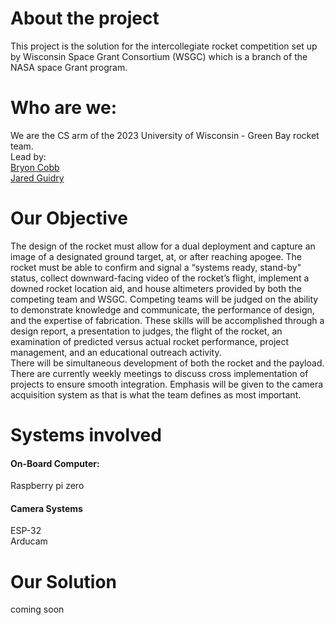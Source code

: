 # About the project  
This project is the solution for the intercollegiate rocket competition set up by Wisconsin Space Grant	
Consortium (WSGC) which is a branch of the NASA  space Grant program.

# Who are we:  
We are the CS arm of the 2023 University of Wisconsin - Green Bay rocket team.   
Lead by:  
[Bryon Cobb](https://www.linkedin.com/in/bryon-cobb-34380a251/)  
[Jared Guidry](https://www.linkedin.com/in/jguidry/)  

# Our Objective  
The design of the rocket must allow for a dual deployment and capture an image of a designated ground target, at, or after reaching apogee. The rocket must be able to confirm and signal a “systems ready, stand-by" status, collect downward-facing video of the rocket’s flight, implement a downed rocket location aid, and house altimeters provided by both the competing team and WSGC.    Competing teams will be judged on the ability to demonstrate knowledge and communicate, the performance of design, and the expertise of fabrication.   These skills will be accomplished through a design report, a presentation to judges, the flight of the rocket, an examination of predicted versus actual rocket performance, project management, and an educational outreach activity.    
There will be simultaneous development of both the rocket and the payload. There are currently weekly meetings to discuss cross implementation of projects to ensure smooth integration. Emphasis will be given to the camera acquisition system as that is what the team defines as most important.    

# Systems involved  
#### On-Board Computer: 
Raspberry pi zero 

#### Camera Systems 
ESP-32  
Arducam 



# Our Solution  
coming soon
